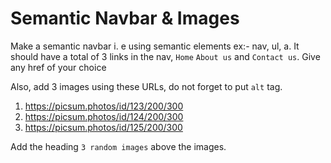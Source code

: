 # Semantic Navbar & Images

Make a semantic navbar i. e using semantic elements ex:- nav, ul, a.
 It should have a total of 3 links in the nav, `Home` `About us` and `Contact us`.
 Give any href of your choice
 

 Also, add 3 images using these URLs, do not forget to put `alt` tag.
 
 1) https://picsum.photos/id/123/200/300
 2) https://picsum.photos/id/124/200/300
 3) https://picsum.photos/id/125/200/300
 

 Add the heading `3 random images` above the images.

